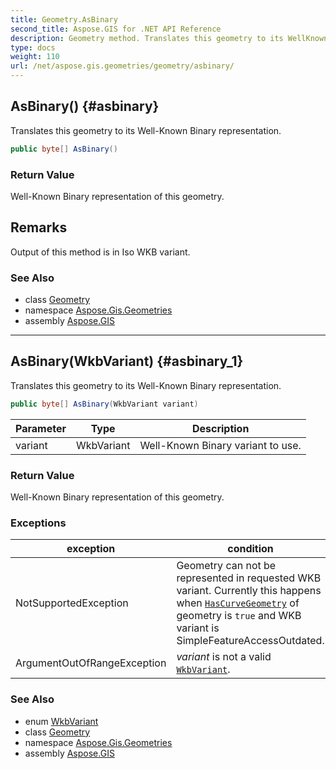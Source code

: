```yaml
---
title: Geometry.AsBinary
second_title: Aspose.GIS for .NET API Reference
description: Geometry method. Translates this geometry to its WellKnown Binary representation
type: docs
weight: 110
url: /net/aspose.gis.geometries/geometry/asbinary/
---
```

## AsBinary() {#asbinary}

Translates this geometry to its Well-Known Binary representation.

```csharp
public byte[] AsBinary()
```

### Return Value

Well-Known Binary representation of this geometry.

## Remarks

Output of this method is in Iso WKB variant.

### See Also

* class [Geometry](../)
* namespace [Aspose.Gis.Geometries](../../geometry/)
* assembly [Aspose.GIS](../../../)

---

## AsBinary(WkbVariant) {#asbinary_1}

Translates this geometry to its Well-Known Binary representation.

```csharp
public byte[] AsBinary(WkbVariant variant)
```

| Parameter | Type | Description |
| --- | --- | --- |
| variant | WkbVariant | Well-Known Binary variant to use. |

### Return Value

Well-Known Binary representation of this geometry.

### Exceptions

| exception | condition |
| --- | --- |
| NotSupportedException | Geometry can not be represented in requested WKB variant. Currently this happens when [`HasCurveGeometry`](../hascurvegeometry/) of geometry is `true` and WKB variant is SimpleFeatureAccessOutdated. |
| ArgumentOutOfRangeException | *variant* is not a valid [`WkbVariant`](../../wkbvariant/). |

### See Also

* enum [WkbVariant](../../wkbvariant/)
* class [Geometry](../)
* namespace [Aspose.Gis.Geometries](../../geometry/)
* assembly [Aspose.GIS](../../../)


